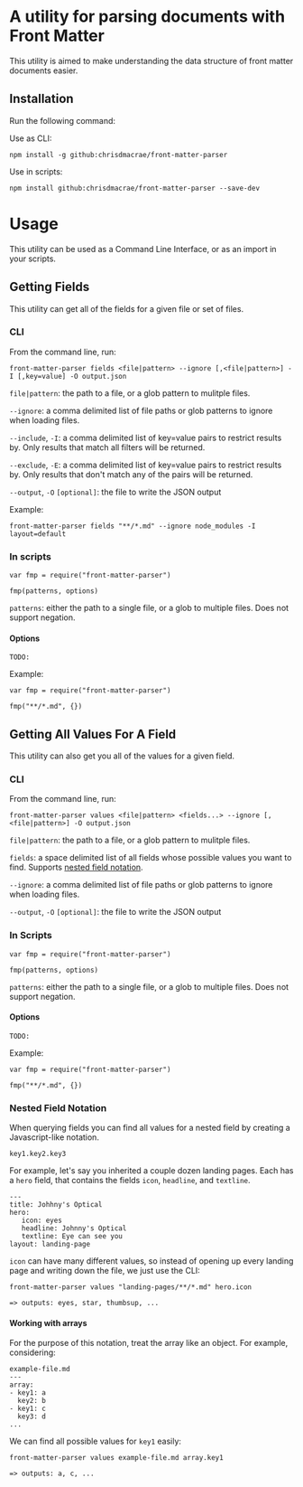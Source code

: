 # A utility for parsing documents with Front Matter

This utility is aimed to make understanding the data structure of front matter documents easier.

## Installation

Run the following command:

Use as CLI:
```
npm install -g github:chrisdmacrae/front-matter-parser
```

Use in scripts:
```
npm install github:chrisdmacrae/front-matter-parser --save-dev
```

# Usage
This utility can be used as a Command Line Interface, or as an import in your scripts.

## Getting Fields
This utility can get all of the fields for a given file or set of files.

### CLI
From the command line, run:

```
front-matter-parser fields <file|pattern> --ignore [,<file|pattern>] -I [,key=value] -O output.json
```

`file|pattern`: the path to a file, or a glob pattern to mulitple files.

`--ignore`: a comma delimited list of file paths or glob patterns to ignore when loading files.

`--include`, `-I`: a comma delimited list of key=value pairs to restrict results by. Only results that match all filters will be returned.

`--exclude`, `-E`: a comma delimited list of key=value pairs to restrict results by. Only results that don't match any of the pairs will be returned.

`--output`, `-O` `[optional]`: the file to write the JSON output

Example:

```
front-matter-parser fields "**/*.md" --ignore node_modules -I layout=default
```

### In scripts

```
var fmp = require("front-matter-parser")

fmp(patterns, options)
```

`patterns`: either the path to a single file, or a glob to multiple files. Does not support negation.

#### Options

`TODO:`

Example:

```
var fmp = require("front-matter-parser")

fmp("**/*.md", {})
```

## Getting All Values For A Field
This utility can also get you all of the values for a given field.

### CLI
From the command line, run:

```
front-matter-parser values <file|pattern> <fields...> --ignore [,<file|pattern>] -O output.json
```

`file|pattern`: the path to a file, or a glob pattern to mulitple files.

`fields`: a space delimited list of all fields whose possible values you want to find. Supports [nested field notation](#nested-field-notation).

`--ignore`: a comma delimited list of file paths or glob patterns to ignore when loading files.

`--output`, `-O` `[optional]`: the file to write the JSON output

### In Scripts
```
var fmp = require("front-matter-parser")

fmp(patterns, options)
```

`patterns`: either the path to a single file, or a glob to multiple files. Does not support negation.

#### Options

`TODO:`

Example:

```
var fmp = require("front-matter-parser")

fmp("**/*.md", {})
```

### Nested Field Notation
When querying fields you can find all values for a nested field by creating a Javascript-like notation.

`key1.key2.key3`

For example, let's say you inherited a couple dozen landing pages. Each has a `hero` field, that contains the fields `icon`, `headline`, and `textline`.

```
---
title: Johhny's Optical
hero:
   icon: eyes
   headline: Johnny's Optical
   textline: Eye can see you
layout: landing-page
```

`icon` can have many different values, so instead of opening up every landing page and writing down the file, we just use the CLI:

```
front-matter-parser values "landing-pages/**/*.md" hero.icon

=> outputs: eyes, star, thumbsup, ...
```

#### Working with arrays
For the purpose of this notation, treat the array like an object. For example, considering:

```
example-file.md
---
array:
- key1: a
  key2: b
- key1: c
  key3: d
...
```

We can find all possible values for `key1` easily:

```
front-matter-parser values example-file.md array.key1

=> outputs: a, c, ...
```
